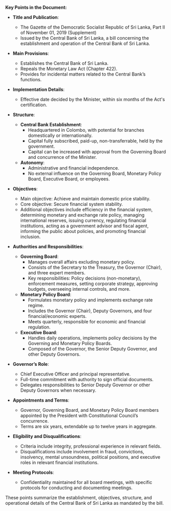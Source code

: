 **Key Points in the Document:**

- **Title and Publication**:
  - The Gazette of the Democratic Socialist Republic of Sri Lanka, Part II of November 01, 2019 (Supplement)
  - Issued by the Central Bank of Sri Lanka, a bill concerning the establishment and operation of the Central Bank of Sri Lanka.

- **Main Provisions**:
  - Establishes the Central Bank of Sri Lanka.
  - Repeals the Monetary Law Act (Chapter 422).
  - Provides for incidental matters related to the Central Bank’s functions.

- **Implementation Details**:
  - Effective date decided by the Minister, within six months of the Act's certification.

- **Structure**:
  - **Central Bank Establishment**:
    - Headquartered in Colombo, with potential for branches domestically or internationally.
    - Capital fully subscribed, paid-up, non-transferrable, held by the government.
    - Capital can be increased with approval from the Governing Board and concurrence of the Minister.
  - **Autonomy**:
    - Administrative and financial independence.
    - No external influence on the Governing Board, Monetary Policy Board, Executive Board, or employees.

- **Objectives**:
  - Main objective: Achieve and maintain domestic price stability.
  - Core objective: Secure financial system stability.
  - Additional objectives include efficiency in the financial system, determining monetary and exchange rate policy, managing international reserves, issuing currency, regulating financial institutions, acting as a government advisor and fiscal agent, informing the public about policies, and promoting financial inclusion.

- **Authorities and Responsibilities**:
  - **Governing Board**:
    - Manages overall affairs excluding monetary policy.
    - Consists of the Secretary to the Treasury, the Governor (Chair), and three expert members.
    - Key responsibilities: Policy decisions (non-monetary), enforcement measures, setting corporate strategy, approving budgets, overseeing internal controls, and more.
  - **Monetary Policy Board**:
    - Formulates monetary policy and implements exchange rate regime.
    - Includes the Governor (Chair), Deputy Governors, and four financial/economic experts.
    - Meets quarterly, responsible for economic and financial regulation.
  - **Executive Board**:
    - Handles daily operations, implements policy decisions by the Governing and Monetary Policy Boards.
    - Composed of the Governor, the Senior Deputy Governor, and other Deputy Governors.
  
- **Governor’s Role**:
  - Chief Executive Officer and principal representative.
  - Full-time commitment with authority to sign official documents.
  - Delegates responsibilities to Senior Deputy Governor or other Deputy Governors when necessary.

- **Appointments and Terms**:
  - Governor, Governing Board, and Monetary Policy Board members appointed by the President with Constitutional Council’s concurrence.
  - Terms are six years, extendable up to twelve years in aggregate.

- **Eligibility and Disqualifications**:
  - Criteria include integrity, professional experience in relevant fields.
  - Disqualifications include involvement in fraud, convictions, insolvency, mental unsoundness, political positions, and executive roles in relevant financial institutions.

- **Meeting Protocols**:
  - Confidentiality maintained for all board meetings, with specific protocols for conducting and documenting meetings.

These points summarize the establishment, objectives, structure, and operational details of the Central Bank of Sri Lanka as mandated by the bill.